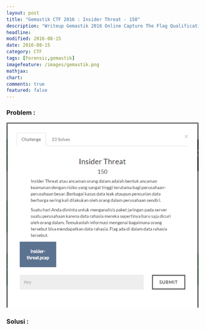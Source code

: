 ```yaml
---
layout: post
title: "Gemastik CTF 2016 : Insider Threat - 150"
description: "Writeup Gemastik 2016 Online Capture The Flag Qualification"
headline: 
modified: 2016-08-15
date: 2016-08-15
category: CTF
tags: [Forensic,gemastik]
imagefeature: /images/gemastik.png
mathjax: 
chart: 
comments: true
featured: false
---
```


### Problem :

![Insider Threat](/images/insider-threat.png)


### Solusi :



